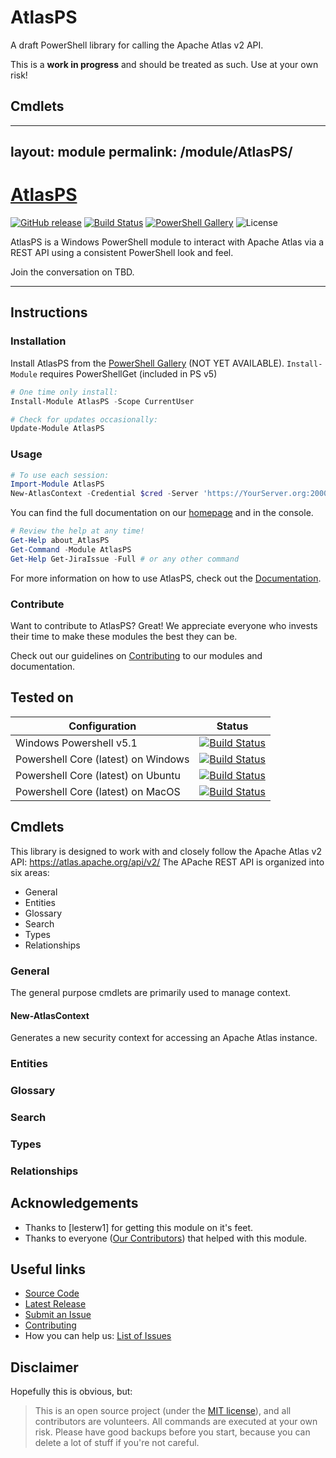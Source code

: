 # AtlasPS
A draft PowerShell library for calling the Apache Atlas v2 API.

This is a **work in progress** and should be treated as such. Use at your own risk!

## Cmdlets


---
layout: module
permalink: /module/AtlasPS/
---
# [AtlasPS](https://iotahoe.org/module/AtlasPS)

[![GitHub release](https://img.shields.io/github/release/iotahoe/AtlasPS.svg?style=for-the-badge)](https://github.com/iotahoe/AtlasPS/releases/latest)
[![Build Status](https://img.shields.io/vso/build/iotahoe/AtlasPS/11/master.svg?style=for-the-badge)](https://dev.azure.com/iotahoe/AtlasPS/_build/latest?definitionId=11)
[![PowerShell Gallery](https://img.shields.io/powershellgallery/dt/AtlasPS.svg?style=for-the-badge)](https://www.powershellgallery.com/packages/AtlasPS)
![License](https://img.shields.io/badge/license-MIT-blue.svg?style=for-the-badge)

AtlasPS is a Windows PowerShell module to interact with Apache Atlas via a REST API using a consistent PowerShell look and feel.

Join the conversation on TBD.

<!--more-->

---

## Instructions

### Installation

Install AtlasPS from the [PowerShell Gallery] (NOT YET AVAILABLE). `Install-Module` requires PowerShellGet (included in PS v5)

```powershell
# One time only install:
Install-Module AtlasPS -Scope CurrentUser

# Check for updates occasionally:
Update-Module AtlasPS
```

### Usage

```powershell
# To use each session:
Import-Module AtlasPS
New-AtlasContext -Credential $cred -Server 'https://YourServer.org:20000'
```

You can find the full documentation on our [homepage](https://iotahoe.org) and in the console.

```powershell
# Review the help at any time!
Get-Help about_AtlasPS
Get-Command -Module AtlasPS
Get-Help Get-JiraIssue -Full # or any other command
```

For more information on how to use AtlasPS, check out the [Documentation](https://iotahoe.org/AtlasPS).

### Contribute

Want to contribute to AtlasPS? Great!
We appreciate everyone who invests their time to make these modules the best they can be.

Check out our guidelines on [Contributing] to our modules and documentation.

## Tested on

|Configuration|Status|
|-------------|------|
|Windows Powershell v5.1|[![Build Status](https://img.shields.io/vso/build/iotahoe/AtlasPS/11/master.svg?style=for-the-badge)](https://dev.azure.com/iotahoe/AtlasPS/_build/latest?definitionId=11)|
|Powershell Core (latest) on Windows|[![Build Status](https://img.shields.io/vso/build/iotahoe/AtlasPS/11/master.svg?style=for-the-badge)](https://dev.azure.com/iotahoe/AtlasPS/_build/latest?definitionId=11)|
|Powershell Core (latest) on Ubuntu|[![Build Status](https://img.shields.io/vso/build/iotahoe/AtlasPS/11/master.svg?style=for-the-badge)](https://dev.azure.com/iotahoe/AtlasPS/_build/latest?definitionId=11)|
|Powershell Core (latest) on MacOS|[![Build Status](https://img.shields.io/vso/build/iotahoe/AtlasPS/11/master.svg?style=for-the-badge)](https://dev.azure.com/iotahoe/AtlasPS/_build/latest?definitionId=11)|

## Cmdlets
This library is designed to work with and closely follow the Apache Atlas v2 API: https://atlas.apache.org/api/v2/
The APache REST API is organized into six areas:

* General
* Entities
* Glossary
* Search
* Types
* Relationships

### General
The general purpose cmdlets are primarily used to manage context.

#### New-AtlasContext
Generates a new security context for accessing an Apache Atlas instance.


### Entities


### Glossary


### Search


### Types


### Relationships



### 


## Acknowledgements

* Thanks to [lesterw1] for getting this module on it's feet.
* Thanks to everyone ([Our Contributors](https://iotahoe.org/#people)) that helped with this module.

## Useful links

* [Source Code]
* [Latest Release]
* [Submit an Issue]
* [Contributing]
* How you can help us: [List of Issues](https://github.com/iotahoe/AtlasPS/issues?q=is%3Aissue+is%3Aopen+label%3Aup-for-grabs)

## Disclaimer

Hopefully this is obvious, but:

> This is an open source project (under the [MIT license]), and all contributors are volunteers. All commands are executed at your own risk. Please have good backups before you start, because you can delete a lot of stuff if you're not careful.

<!-- reference-style links -->
  [JIRA]: https://www.atlassian.com/software/jira
  [PowerShell Gallery]: https://www.powershellgallery.com/
  [Source Code]: https://github.com/iotahoe/AtlasPS
  [Latest Release]: https://github.com/iotahoe/AtlasPS/releases/latest
  [Submit an Issue]: https://github.com/iotahoe/AtlasPS/issues/new
  [replicaJunction]: https://github.com/replicaJunction
  [MIT license]: https://github.com/iotahoe/AtlasPS/blob/master/LICENSE
  [Contributing]: http://iotahoe.org/docs/Contributing

<!-- [//]: # (Sweet online markdown editor at http://dillinger.io) -->
<!-- [//]: # ("GitHub Flavored Markdown" https://help.github.com/articles/github-flavored-markdown/) -->
